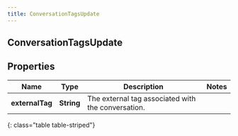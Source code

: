 ```yaml
---
title: ConversationTagsUpdate
---
```

## ConversationTagsUpdate


## Properties

| Name | Type | Description | Notes |
| ------------ | ------------- | ------------- | ------------- |
| **externalTag** | <!----><!---->**String**<!----> | The external tag associated with the conversation. |  |
{: class="table table-striped"}



